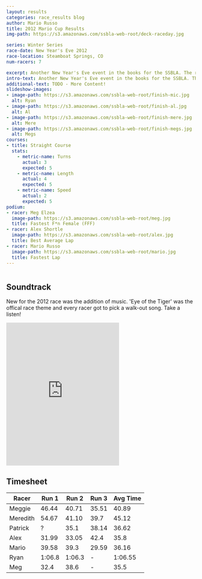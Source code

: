 ```yaml
---
layout: results
categories: race_results blog
author: Mario Russo
title: 2012 Mario Cup Results
img-path: https://s3.amazonaws.com/ssbla-web-root/deck-raceday.jpg

series: Winter Series
race-date: New Year's Eve 2012
race-location: Steamboat Springs, CO
num-racers: 7

excerpt: Another New Year's Eve event in the books for the SSBLA. The return of the curved course was greatly anticipated by those racers left cowering after last year's superfast straight course. Despite conflicts for a few regular racers, we fielded 7 participants for this year's event.
intro-text: Another New Year's Eve event in the books for the SSBLA. The return of the curved course was greatly anticipated by those racers left cowering after last year's lightning fast straight course. Despite conflicts for a few regular racers, we fielded 7 participants for this year's event.
additional-text: TODO - More Content!
slideshow-images:
- image-path: https://s3.amazonaws.com/ssbla-web-root/finish-mic.jpg
  alt: Ryan
- image-path: https://s3.amazonaws.com/ssbla-web-root/finish-al.jpg
  alt: Al
- image-path: https://s3.amazonaws.com/ssbla-web-root/finish-mere.jpg
  alt: Mere
- image-path: https://s3.amazonaws.com/ssbla-web-root/finish-megs.jpg
  alt: Megs
courses:
- title: Straight Course
  stats:
    - metric-name: Turns
      actual: 3
      expected: 5
    - metric-name: Length
      actual: 4
      expected: 5
    - metric-name: Speed
      actual: 2
      expected: 5
podium:
- racer: Meg Elzea
  image-path: https://s3.amazonaws.com/ssbla-web-root/meg.jpg
  title: Fastest F*n Female (FFF)
- racer: Alex Shortle
  image-path: https://s3.amazonaws.com/ssbla-web-root/alex.jpg
  title: Best Average Lap
- racer: Mario Russo
  image-path: https://s3.amazonaws.com/ssbla-web-root/mario.jpg
  title: Fastest Lap
---
```

<div class="row">
    <div class="two-thirds column">
        <div class="underline-heading">
            <h2>Soundtrack</h2>
        </div>
        <p>New for the 2012 race was the addition of
            music. 'Eye of the Tiger' was the offical
            race theme and every racer got to pick a
            walk-out song. Take a listen!</p>
        <iframe
            src="https://embed.spotify.com/?uri=spotify:user:dotmr:playlist:4bxkbwTo3nbK9f6WxNztGu"
            width="300" height="380" frameborder="0"
            allowtransparency="true"></iframe>
    </div>
</div>

<div class="row">
    <div class="two-thirds column">
        <div class="underline-heading">
            <h2>Timesheet</h2>
        </div>
        <table
            class="table table-striped table-bordered">
            <thead>
                <tr>
                    <th>Racer</th>
                    <th>Run 1</th>
                    <th>Run 2</th>
                    <th>Run 3</th>
                    <th>Avg Time</th>
                </tr>
            </thead>
            <tbody>
                <tr>
                    <td>Meggie</td>
                    <td>46.44</td>
                    <td>40.71</td>
                    <td>35.51</td>
                    <td>40.89</td>
                </tr>
                <tr>
                    <td>Meredith</td>
                    <td>54.67</td>
                    <td>41.10</td>
                    <td>39.7</td>
                    <td>45.12</td>
                </tr>
                <tr>
                    <td>Patrick</td>
                    <td>?</td>
                    <td>35.1</td>
                    <td>38.14</td>
                    <td>36.62</td>
                </tr>
                <tr>
                    <td>Alex</td>
                    <td>31.99</td>
                    <td>33.05</td>
                    <td>42.4</td>
                    <td>35.8</td>
                </tr>
                <tr>
                    <td>Mario</td>
                    <td>39.58</td>
                    <td>39.3</td>
                    <td>29.59</td>
                    <td>36.16</td>
                </tr>
                <tr>
                    <td>Ryan</td>
                    <td>1:06.8</td>
                    <td>1:06.3</td>
                    <td>-</td>
                    <td>1:06.55</td>
                </tr>
                <tr>
                    <td>Meg</td>
                    <td>32.4</td>
                    <td>38.6</td>
                    <td>-</td>
                    <td>35.5</td>
                </tr>
            </tbody>
        </table>
    </div>
</div>
